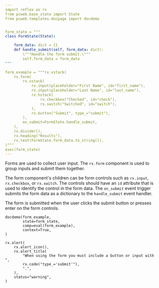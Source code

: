 ```yaml
---
import reflex as rx
from pcweb.base_state import State
from pcweb.templates.docpage import docdemo


form_state = """
class FormState(State):

    form_data: dict = {}
    def handle_submit(self, form_data: dict):
        \"""Handle the form submit.\"""
        self.form_data = form_data
"""

form_example = """rx.vstack(
    rx.form(
        rx.vstack(
            rx.input(placeholder="First Name", id="first_name"),
            rx.input(placeholder="Last Name", id="last_name"),
            rx.hstack(
                rx.checkbox("Checked", id="check"),
                rx.switch("Switched", id="switch"),
            ),
            rx.button("Submit", type_="submit"),
        ),
        on_submit=FormState.handle_submit,
    ),
    rx.divider(),
    rx.heading("Results"),
    rx.text(FormState.form_data.to_string()),
)"""
exec(form_state)
---
```

Forms are used to collect user input. The `rx.form` component is used to group inputs and submit them together.


The form component's children can be form controls such as `rx.input`, `rx.checkbox`, or `rx.switch`. The controls should have an `id` attribute that is used to identify the control in the form data. The `on_submit` event trigger submits the form data as a dictionary to the `handle_submit` event handler.

The form is submitted when the user clicks the submit button or presses enter on the form controls.


```reflex
docdemo(form_example,
        state=form_state,
        comp=eval(form_example),
        context=True,
)
```

```reflex
rx.alert(
    rx.alert_icon(),
    rx.alert_title(
        "When using the form you must include a button or input with ",
        rx.code("type_='submit'"),
        ".",
    ),
    status="warning",
)
```
